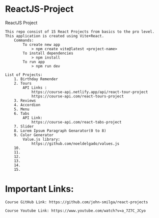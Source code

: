 # ReactJS-Project
ReactJS Project

    This repo consist of 15 React Projects from basics to the pro level. This application is created using Vite+React.
        Commands:
            To create new app
                > npm create vite@latest <project-name>
            To install dependencies
                > npm install
            To run app
                > npm run dev

    List of Projects:
        1. Birthday Remender
        2. Tours
            API Links : 
                https://course-api.netlify.app/api/react-tour-project
                https://course-api.com/react-tours-project
        3. Reviews
        4. Accordion
        5. Menu
        6. Tabs
            API Link: 
                https://course-api.com/react-tabs-project
        7. Slider
        8. Lorem Ipsum Paragraph Genarator(0 to 8)
        9. Color Generator
            Value.js library:
                https://github.com/noeldelgado/values.js
        10.
        11.
        12.
        13.
        14.
        15.

# Important Links:

    Course GitHub Link: https://github.com/john-smilga/react-projects

    Course Youtube Link: https://www.youtube.com/watch?v=a_7Z7C_JCyo